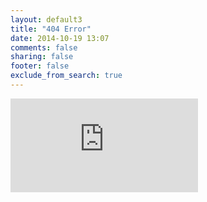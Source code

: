 ```yaml
---
layout: default3
title: "404 Error"
date: 2014-10-19 13:07
comments: false
sharing: false
footer: false
exclude_from_search: true
---
```


<iframe id="frame-404" scrolling='no' frameborder='0' src='http://yibo.iyiyun.com/Home/Distribute/ad404/key/15456' style='display:block;'>

</iframe>

<script type="text/javascript">
    $("<link>").attr("href", "http://frank19900731.github.io/stylesheets/iframe.css")
            .attr("rel", "stylesheet").attr("type", "text/css")
            .appendTo($("#frame-404").contents().find("body"));
</script>